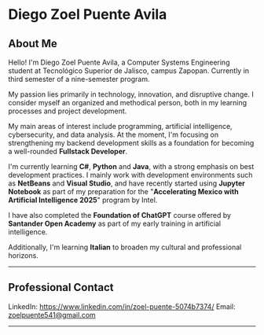 # Diego Zoel Puente Avila

## About Me

Hello! I'm Diego Zoel Puente Avila, a Computer Systems Engineering student at Tecnológico Superior de Jalisco, campus Zapopan. Currently in third semester of a nine-semester program.

My passion lies primarily in technology, innovation, and disruptive change. I consider myself an organized and methodical person, both in my learning processes and project development.

My main areas of interest include programming, artificial intelligence, cybersecurity, and data analysis. At the moment, I'm focusing on strengthening my backend development skills as a foundation for becoming a well-rounded **Fullstack Developer**.

I'm currently learning **C#**, **Python** and **Java**, with a strong emphasis on best development practices. I mainly work with development environments such as **NetBeans** and **Visual Studio**, and have recently started using **Jupyter Notebook** as part of my preparation for the "**Accelerating Mexico with Artificial Intelligence 2025**" program by Intel.

I have also completed the **Foundation of ChatGPT** course offered by **Santander Open Academy** as part of my early training in artificial intelligence.

Additionally, I'm learning **Italian** to broaden my cultural and professional horizons.

---

## Professional Contact  

LinkedIn: https://www.linkedin.com/in/zoel-puente-5074b7374/
Email: zoelpuente541@gmail.com

---
